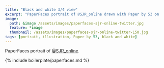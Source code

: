 ```yaml
---
title: "Black and white 3/4 view"
excerpt: "PaperFaces portrait of @SJR_online drawn with Paper by 53 on an iPad."
image: 
  path: &image /assets/images/paperfaces-sjr-online-twitter.jpg 
  feature: *image
  thumbnail: /assets/images/paperfaces-sjr-online-twitter-150.jpg
tags: [portrait, illustration, Paper by 53, black and white]
---
```


PaperFaces portrait of [@SJR_online](http://twitter.com/SJR_online).

{% include boilerplate/paperfaces.md %}
